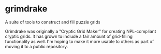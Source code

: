 # grimdrake
A suite of tools to construct and fill puzzle grids

Grimdrake was originally a "Cryptic Grid Maker" for creating NPL-compliant cryptic grids. It has grown to include a fair amount of grid-filling functionality as well. I'm hoping to make it more usable to others as part of moving it to a public repository.
